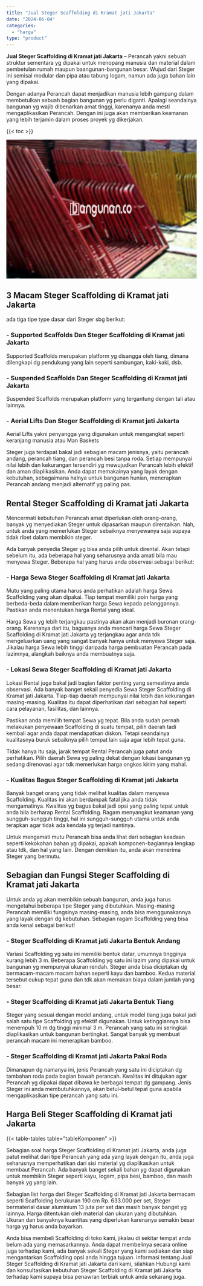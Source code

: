 ```yaml
---
title: "Jual Steger Scaffolding di Kramat jati Jakarta"
date: "2024-06-04"
categories: 
  - "harga"
type: "product"
---
```


**Jual Steger Scaffolding di Kramat jati Jakarta** – Perancah yakni sebuah struktur sementara yg dipakai untuk menopang manusia dan material dalam pembetulan rumah maupun baangunan-bangunan besar. Wujud dari Steger ini semisal modular dan pipa atau tabung logam, namun ada juga bahan lain yang dipakai.

Dengan adanya Perancah dapat menjadikan manusia lebih gampang dalam membetulkan sebuah bagian bangunan yg perlu diganti. Apalagi seandainya bangunan yg wajib dibenarkan amat tinggi, karenanya anda mesti mengaplikasikan Perancah. Dengan ini juga akan memberikan keamanan yang lebih terjamin dalam proses proyek yg dikerjakan.

{{< toc >}}

![Jual Steger Scaffolding di Kramat jati Jakarta](/images/sewa-scaffolding-steger-30.png)

## 3 Macam Steger Scaffolding di Kramat jati Jakarta

ada tiga tipe type dasar dari Steger sbg berikut:

### \- Supported Scaffolds Dan Steger Scaffolding di Kramat jati Jakarta

Supported Scaffolds merupakan platform yg disangga oleh tiang, dimana dilengkapi dg pendukung yang lain seperti sambungan, kaki-kaki, dsb.

### \- Suspended Scaffolds Dan Steger Scaffolding di Kramat jati Jakarta

Suspended Scaffolds merupakan platform yang tergantung dengan tali atau lainnya.

### \- Aerial Lifts Dan Steger Scaffolding di Kramat jati Jakarta

Aerial Lifts yakni penyangga yang digunakan untuk mengangkat seperti keranjang manusia atau Man Baskets

Steger juga terdapat bakal jadi sebagian macam jenisnya, yaitu perancah andang, perancah tiang, dan perancah besi tanpa roda. Setiap mempunyai nilai lebih dan kekurangan tersendiri yg mewujudkan Perancah lebih efektif dan aman diaplikasikan. Anda dapat memakainya yang layak dengan kebutuhan, sebagaimana halnya untuk bangunan hunian, menerapkan Perancah andang menjadi alternatif yg paling pas.

## Rental Steger Scaffolding di Kramat jati Jakarta

Mencermati kebutuhan Perancah amat diperlukan oleh orang-orang, banyak yg menyediakan Steger untuk dipasarkan maupun direntalkan. Nah, untuk anda yang memerlukan Steger sebaiknya menyewanya saja supaya tidak ribet dalam membikin steger.

Ada banyak penyedia Steger yg bisa anda pilih untuk dirental. Akan tetapi sebelum itu, ada beberapa hal yang seharusnya anda amati bila mau menyewa Steger. Beberapa hal yang harus anda observasi sebagai berikut:

### \- Harga Sewa Steger Scaffolding di Kramat jati Jakarta

Mutu yang paling utama harus anda perhatikan adalah harga Sewa Scaffolding yang akan dipakai. Tiap tempat memiliki poin harga yang berbeda-beda dalam memberikan harga Sewa kepada pelanggannya. Pastikan anda menentukan harga Rental yang ideal.

Harga Sewa yg lebih terjangkau pastinya akan akan menjadi buronan orang-orang. Karenanya dari itu, bagusnya anda mencari harga Sewa Steger Scaffolding di Kramat jati Jakarta yg terjangkau agar anda tdk mengeluarkan uang yang sangat banyak hanya untuk menyewa Steger saja. Jikalau harga Sewa lebih tinggi daripada harga pembuatan Perancah pada lazimnya, alangkah baiknya anda membuatnya saja.

### \- Lokasi Sewa Steger Scaffolding di Kramat jati Jakarta

Lokasi Rental juga bakal jadi bagian faktor penting yang semestinya anda observasi. Ada banyak banget sekali penyedia Sewa Steger Scaffolding di Kramat jati Jakarta. Tiap-tiap daerah mempunyai nilai lebih dan kekurangan masing-masing. Kualitas itu dapat diperhatikan dari sebagian hal seperti cara pelayanan, fasilitas, dan lainnya.

Pastikan anda memilih tempat Sewa yg tepat. Bila anda sudah pernah melakukan penyewaan Scaffolding di suatu tempat, pilih daerah tadi kembali agar anda dapat mendapatkan diskon. Tetapi seandainya kualitasnya buruk sebaiknya pilih tempat lain saja agar lebih tepat guna.

Tidak hanya itu saja, jarak tempat Rental Perancah juga patut anda perhatikan. Pilih daerah Sewa yg paling dekat dengan lokasi bangunan yg sedang direnovasi agar tdk memerlukan harga ongkos kirim yang mahal.

### \- Kualitas Bagus Steger Scaffolding di Kramat jati Jakarta

Banyak banget orang yang tidak melihat kualitas dalam menyewa Scaffolding. Kualitas ini akan berdampak fatal jika anda tidak mengamatinya. Kwalitas yg bagus bakal jadi opsi yang paling tepat untuk anda bila berharap Rental Scaffolding. Ragam menyangkut keamanan yang sungguh-sungguh tinggi, hal ini sungguh-sungguh utama untuk anda terapkan agar tidak ada kendala yg terjadi nantinya.

Untuk mengamati mutu Perancah bisa anda lihat dari sebagian keadaan seperti kekokohan bahan yg dipakai, apakah komponen-bagiannya lengkap atau tdk, dan hal yang lain. Dengan demikian itu, anda akan menerima Steger yang bermutu.

## Sebagian dan Fungsi Steger Scaffolding di Kramat jati Jakarta

Untuk anda yg akan membikin sebuah bangunan, anda juga harus mengetahui beberapa tipe Steger yang dibutuhkan. Masing-masing Perancah memiliki fungsinya masing-masing, anda bisa menggunakannya yang layak dengan dg kebutuhan. Sebagian ragam Scaffolding yang bisa anda kenal sebagai berikut!

### \- Steger Scaffolding di Kramat jati Jakarta Bentuk Andang

Variasi Scaffolding yg satu ini memiliki bentuk datar, umumnya tingginya kurang lebih 3 m. Beberapa Scaffolding yg satu ini lazim yang dipakai untuk bangunan yg mempunyai ukuran rendah. Steger anda bisa diciptakan dg bermacam-macam macam bahan seperti kayu dan bamboo. Kedua material tersebut cukup tepat guna dan tdk akan memakan biaya dalam jumlah yang besar.

### \- Steger Scaffolding di Kramat jati Jakarta Bentuk Tiang

Steger yang sesuai dengan model andang, untuk model tiang juga bakal jadi salah satu tipe Scaffolding yg efektif digunakan. Untuk ketinggiannya bisa menempuh 10 m dg tinggi minimal 3 m. Perancah yang satu ini seringkali diaplikasikan untuk bangunan bertingkat. Sangat banyak yg membuat perancah macam ini menerapkan bamboo.

### \- Steger Scaffolding di Kramat jati Jakarta Pakai Roda

Dimanapun dg namanya ini, jenis Perancah yang satu ini diciptakan dg tambahan roda pada bagian bawah perancah. Kwalitas ini ditujukan agar Perancah yg dipakai dapat dibawa ke berbagai tempat dg gampang. Jenis Steger ini anda membutuhkannya, akan betul-betul tepat guna apabila mengaplikasikan tipe perancah yang satu ini.

## Harga Beli Steger Scaffolding di Kramat jati Jakarta

{{< table-tables table="tableKomponen" >}}

Sebagian soal harga Steger Scaffolding di Kramat jati Jakarta, anda juga patut melihat dari tipe Perancah yang ada yang layak dengan itu, anda juga seharusnya memperhatikan dari sisi material yg diaplikasikan untuk membaut Perancah. Ada banyak banget sekali bahan yg dapat digunakan untuk membikin Steger seperti kayu, logam, pipa besi, bamboo, dan masih banyak yg yang lain.

Sebagian list harga dari Steger Scaffolding di Kramat jati Jakarta bermacam seperti Scaffolding berukuran 190 cm Rp. 633.000 per set, Steger bermaterial dasar aluminium 13 juta per set dan masih banyak banget yg lainnya. Harga ditentukan oleh material dan ukuran yang dibutuhkan. Ukuran dan banyaknya kuantitas yang diperlukan karenanya semakin besar harga yg harus anda bayarkan.

Anda bisa membeli Scaffolding di toko kami, jikalau di sekitar tempat anda belum ada yang memasarkannya. Anda dapat membelinya secara online juga terhadap kami, ada banyak sekali Steger yang kami sediakan dan siap mengantarkan Scaffolding opsi anda hingga tujuan. informasi tentang Jual Steger Scaffolding di Kramat jati Jakarta dari kami, silahkan Hubungi kami dan konsultasikan kebutuhan Steger Scaffolding di Kramat jati Jakarta terhadap kami supaya bisa penawran terbiak untuk anda sekarang juga.
